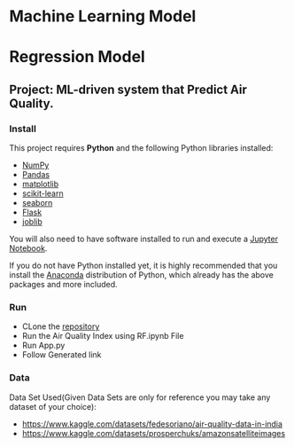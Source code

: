# Machine Learning Model
# Regression Model
## Project: ML-driven system that Predict Air Quality.

### Install

This project requires **Python** and the following Python libraries installed:

- [NumPy](http://www.numpy.org/)
- [Pandas](http://pandas.pydata.org/)
- [matplotlib](http://matplotlib.org/)
- [scikit-learn](http://scikit-learn.org/stable/)
- [seaborn](https://seaborn.pydata.org/)
- [Flask](https://flask.palletsprojects.com/)
- [joblib](http://scikit-learn.org/stable/)

You will also need to have software installed to run and execute a [Jupyter Notebook](http://jupyter.org/install.html).

If you do not have Python installed yet, it is highly recommended that you install the [Anaconda](https://www.anaconda.com/download/) distribution of Python, which already has the above packages and more included. 

### Run
- CLone the [repository](https://github.com/Rutiktorambe/Air-X.git)
- Run the Air Quality Index using RF.ipynb File
- Run App.py
- Follow Generated link

### Data

Data Set Used(Given Data Sets are only for reference you may take any dataset of your choice):
- https://www.kaggle.com/datasets/fedesoriano/air-quality-data-in-india
- https://www.kaggle.com/datasets/prosperchuks/amazonsatelliteimages
